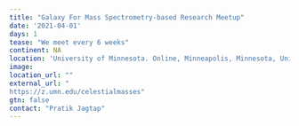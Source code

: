 ```yaml
---
title: "Galaxy For Mass Spectrometry-based Research Meetup"
date: '2021-04-01'
days: 1
tease: "We meet every 6 weeks"
continent: NA
location: 'University of Minnesota. Online, Minneapolis, Minnesota, United States'
image: 
location_url: ""
external_url: "
https://z.umn.edu/celestialmasses"
gtn: false
contact: "Pratik Jagtap"
---
```

